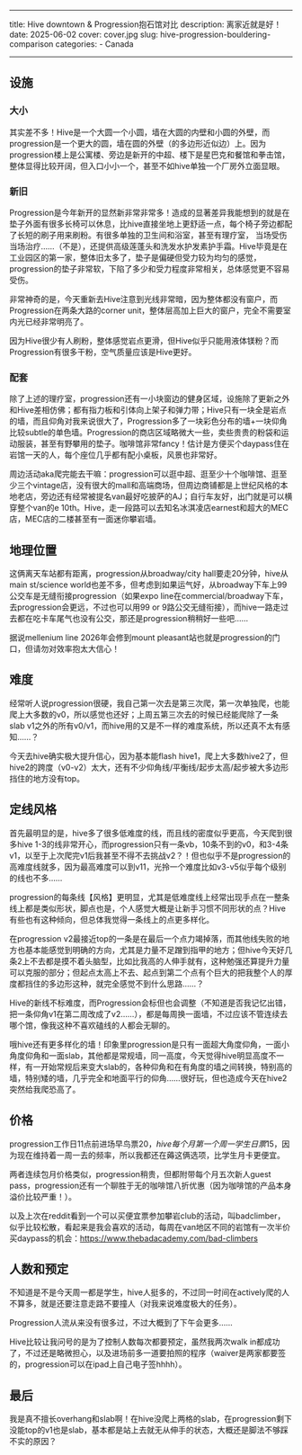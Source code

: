 
---
title: Hive downtown & Progression抱石馆对比
description: 离家近就是好！
date: 2025-06-02
cover: cover.jpg
slug: hive-progression-bouldering-comparison
categories:
    - Canada

---

## 设施

### 大小

其实差不多！Hive是一个大圆一个小圆，墙在大圆的内壁和小圆的外壁，而progression是一个更大的圆，墙在圆的外壁（的多边形近似边）上。因为progression楼上是公寓楼、旁边是新开的中超、楼下是星巴克和餐馆和拳击馆，整体显得比较开阔，但入口小小一个，甚至不如hive单独一个厂房外立面显眼。

### 新旧

Progression是今年新开的显然新非常非常多！造成的显著差异我能想到的就是在垫子外面有很多长椅可以休息，比hive直接坐地上更舒适一点，每个椅子旁边都配了长短的刷子用来刷粉。有很多单独的卫生间和浴室，甚至有理疗室， 当场受伤当场治疗……（不是），还提供高级莲蓬头和洗发水护发素护手霜。Hive毕竟是在工业园区的第一家，整体旧太多了，垫子是偏硬但受力较为均匀的感觉，progression的垫子非常软，下陷了多少和受力程度非常相关，总体感觉更不容易受伤。

非常神奇的是，今天重新去Hive注意到光线非常暗，因为整体都没有窗户，而Progression在两条大路的corner unit，整体层高加上巨大的窗户，完全不需要室内光已经非常明亮了。

因为Hive很少有人刷粉，整体感觉岩点更滑，但Hive似乎只能用液体镁粉？而Progression有很多干粉，空气质量应该是Hive更好。

### 配套

除了上述的理疗室，progression还有一小块窗边的健身区域，设施除了更新之外和Hive差相仿佛；都有指力板和引体向上架子和弹力带；Hive只有一块全是岩点的墙，而且仰角对我来说很大了，Progression多了一块彩色分布的墙+一块仰角比较subtle的单色墙。Progression的商店区域略微大一些，卖些贵贵的粉袋和运动服装，甚至有野攀用的垫子。咖啡馆非常fancy！估计是方便买个daypass住在岩馆一天的人，每个座位几乎都有配小桌板，风景也非常好。

周边活动aka爬完能去干嘛：progression可以逛中超、逛至少十个咖啡馆、逛至少三个vintage店，没有很大的mall和高端商场，但周边商铺都是上世纪风格的本地老店，旁边还有经常被提名van最好吃披萨的AJ；自行车友好，出门就是可以横穿整个van的e 10th。Hive，走一段路可以去知名冰淇凌店earnest和超大的MEC店，MEC店的二楼甚至有一面迷你攀岩墙。

## 地理位置

这俩离天车站都有距离，progression从broadway/city hall要走20分钟，hive从main st/science world也差不多，但考虑到如果运气好，从broadway下车上99公交车是无缝衔接progression（如果expo line在commercial/broadway下车，去progression会更远，不过也可以用99 or 9路公交无缝衔接），而hive一路走过去都在吃卡车尾气也没有公交，那还是progression稍稍好一些吧……

据说mellenium line 2026年会修到mount pleasant站也就是progression的门口，但请勿对效率抱太大信心！

## 难度

经常听人说progression很硬，我自己第一次去是第三次爬，第一次单独爬，也能爬上大多数的v0，所以感觉也还好；上周五第三次去的时候已经能爬除了一条slab v1之外的所有v0/v1，而hive用的又是不一样的难度系统，所以还真不太有感知……？

今天去hive确实极大提升信心，因为基本能flash hive1，爬上大多数hive2了，但hive2的跨度（v0-v2）太大，还有不少仰角线/平衡线/起步太高/起步被大多边形挡住的地方没有top。

## 定线风格

首先最明显的是，hive多了很多低难度的线，而且线的密度似乎更高，今天爬到很多hive 1-3的线非常开心，而progression只有一条vb，10条不到的v0，和3-4条v1，以至于上次爬完v1后我甚至不得不去挑战v2？！但也似乎不是progression的高难度线就多，因为最高难度可以到v11，光拎一个难度比如v3-v5似乎每个级别的线也不多……

progression的每条线【风格】更明显，尤其是低难度线上经常出现手点在一整条线上都是类似形状，脚点也是，个人感觉大概是让新手习惯不同形状的点？Hive有些也有这种倾向，但总体我觉得一条线上的点更多样化。

在progression v2最接近top的一条是在最后一个点力竭掉落，而其他线失败的地方也基本能感觉到明确的方向，尤其是力量不足蹭到指甲的地方；但hive今天好几条2上不去都是摸不着头脑型，比如比我高的人伸手就有，这种勉强还算提升力量可以克服的部分；但起点太高上不去、起点到第二个点有个巨大的把我整个人的厚度都挡住的多边形这种，就完全感觉不到什么思路……？

Hive的新线不标难度，而Progression会标但也会调整（不知道是否我记忆出错，把一条仰角v1在第二周改成了v2……），都是每周换一面墙，不过应该不管连续去哪个馆，像我这种不喜欢磕线的人都会无聊的。

哦hive还有更多样化的墙！印象里progression是只有一面超大角度仰角，一面小角度仰角和一面slab，其他都是常规墙，同一高度，今天觉得hive明显高度不一样，有一开始常规后来变大slab的，各种仰角和在有角度的墙之间转换，特别高的墙，特别矮的墙，几乎完全和地面平行的仰角……很好玩，但也造成今天在hive2突然给我爬恐高了。

## 价格

progression工作日11点前进场早鸟票$20，hive每个月第一个周一学生日票$15，因为现在维持着一周一去的频率，所以我都还在薅这俩选项，比学生月卡更便宜。

两者连续包月价格类似，progression稍贵，但都附带每个月五次新人guest pass，progression还有一个聊胜于无的咖啡馆八折优惠（因为咖啡馆的产品本身溢价比较严重！）。

以及上次在reddit看到一个可以买便宜票参加攀岩club的活动，叫badclimber，似乎比较松散，看起来是我会喜欢的活动，每周在van地区不同的岩馆有一次半价买daypass的机会：https://www.thebadacademy.com/bad-climbers

## 人数和预定

不知道是不是今天周一都是学生，hive人挺多的，不过同一时间在actively爬的人不算多，就是还要注意走路不要撞人（对我来说难度极大的任务）。

Progression人流从来没有很多过，不过大概到了下午会更多……

Hive比较让我问号的是为了控制人数每次都要预定，虽然我两次walk in都成功了，不过还是略微担心，以及进场前多一道要拍照的程序（waiver是两家都要签的，progression可以在ipad上自己电子签hhhh）。

## 最后

我是真不擅长overhang和slab啊！在hive没爬上两格的slab，在progression剩下没能top的v1也是slab，基本都是站上去就无从伸手的状态，大概还是脚法不够踩不实的原因？

